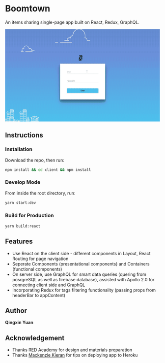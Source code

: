 # Boomtown

An items sharing single-page app built on React, Redux, GraphQL.

<img src="./boomtown-demo.gif" width="600" height="300">

## Instructions
### Installation

Download the repo, then run:

```bash
npm install && cd client && npm install
```
### Develop Mode

From inside the root directory, run:

```bash
yarn start:dev
```
### Build for Production
```bash
yarn build:react
```
## Features

* Use React on the client side - different components in Layout, React Routing for page navigation
* Seperate Components (presentational components) and Containers (functional components)
* On server side, use GraphQL for smart data queries (quering from posrgreSQL as well as firebase database), assisted with Apollo 2.0 for connecting client side and GraphQL
* Incorporating Redux for tags filtering functionality (passing props from headerBar to appContent)

## Author

**Qingxin Yuan**

## Acknowledgement

* Thanks RED Academy for design and materials preparation
* Thanks [Mackenzie Kieran](https://github.com/10thfloor) for tips on deploying app to Heroku